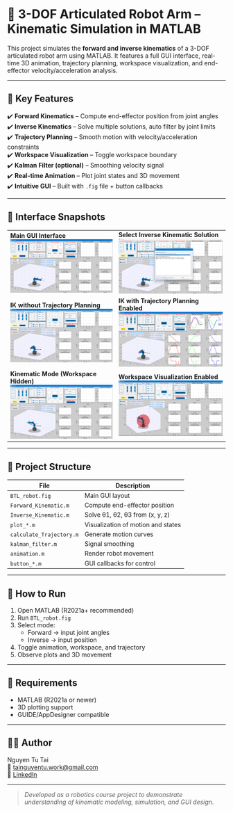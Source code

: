 # 🤖 3-DOF Articulated Robot Arm – Kinematic Simulation in MATLAB

This project simulates the **forward and inverse kinematics** of a 3-DOF articulated robot arm using MATLAB. It features a full GUI interface, real-time 3D animation, trajectory planning, workspace visualization, and end-effector velocity/acceleration analysis.

---

## 🎯 Key Features

✔️ **Forward Kinematics** – Compute end-effector position from joint angles  
✔️ **Inverse Kinematics** – Solve multiple solutions, auto filter by joint limits  
✔️ **Trajectory Planning** – Smooth motion with velocity/acceleration constraints  
✔️ **Workspace Visualization** – Toggle workspace boundary  
✔️ **Kalman Filter (optional)** – Smoothing velocity signal  
✔️ **Real-time Animation** – Plot joint states and 3D movement  
✔️ **Intuitive GUI** – Built with `.fig` file + button callbacks

---

## 📸 Interface Snapshots

| | |
|-----------------------------|------------------------------|
|**Main GUI Interface**  <br> ![GUI](screenshots/GUI.png) |**Select Inverse Kinematic Solution**  <br> ![Choose IK](screenshots/choose_Inverse.png) |
|**IK without Trajectory Planning** <br> ![IK only](screenshots/Inverse_not_Trajectory_Planning.png) |**IK with Trajectory Planning Enabled** <br> ![IK+Trajectory](screenshots/Inverse_Trajectory_Planning.png) |
|**Kinematic Mode (Workspace Hidden)** <br> ![No WS](screenshots/Kinematic_not_workspace.png) |**Workspace Visualization Enabled** <br> ![With WS](screenshots/kinematic_workspace.png) |



---

## 📁 Project Structure

| File | Description |
|------|-------------|
| `BTL_robot.fig` | Main GUI layout |
| `Forward_Kinematic.m` | Compute end-effector position |
| `Inverse_Kinematic.m` | Solve θ1, θ2, θ3 from (x, y, z) |
| `plot_*.m` | Visualization of motion and states |
| `calculate_Trajectory.m` | Generate motion curves |
| `kalman_filter.m` | Signal smoothing |
| `animation.m` | Render robot movement |
| `button_*.m` | GUI callbacks for control |

---

## 🚀 How to Run

1. Open MATLAB (R2021a+ recommended)  
2. Run `BTL_robot.fig`  
3. Select mode:  
   - Forward → input joint angles  
   - Inverse → input position  
4. Toggle animation, workspace, and trajectory  
5. Observe plots and 3D movement

---

## 📌 Requirements

- MATLAB (R2021a or newer)
- 3D plotting support
- GUIDE/AppDesigner compatible

---

## 👨‍💻 Author

Nguyen Tu Tai  
📧 [tainguyentu.work@gmail.com](mailto:tainguyentu.work@gmail.com)  
🔗 [LinkedIn](https://www.linkedin.com/in/nguyentutai0502)

---

> *Developed as a robotics course project to demonstrate understanding of kinematic modeling, simulation, and GUI design.*



